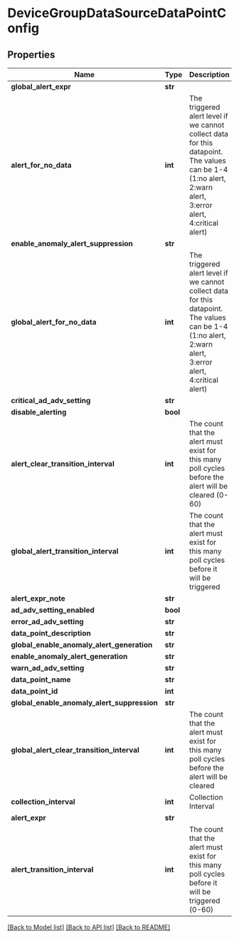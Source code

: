 # DeviceGroupDataSourceDataPointConfig

## Properties
Name | Type | Description | Notes
------------ | ------------- | ------------- | -------------
**global_alert_expr** | **str** |  | [optional] 
**alert_for_no_data** | **int** | The triggered alert level if we cannot collect data for this datapoint. The values can be 1-4 (1:no alert, 2:warn alert, 3:error alert, 4:critical alert) | [optional] 
**enable_anomaly_alert_suppression** | **str** |  | [optional] 
**global_alert_for_no_data** | **int** | The triggered alert level if we cannot collect data for this datapoint. The values can be 1-4 (1:no alert, 2:warn alert, 3:error alert, 4:critical alert) | [optional] 
**critical_ad_adv_setting** | **str** |  | [optional] 
**disable_alerting** | **bool** |  | [optional] 
**alert_clear_transition_interval** | **int** | The count that the alert must exist for this many poll cycles before the alert will be cleared (0-60) | [optional] 
**global_alert_transition_interval** | **int** | The count that the alert must exist for this many poll cycles before it will be triggered | [optional] 
**alert_expr_note** | **str** |  | [optional] 
**ad_adv_setting_enabled** | **bool** |  | [optional] 
**error_ad_adv_setting** | **str** |  | [optional] 
**data_point_description** | **str** |  | [optional] 
**global_enable_anomaly_alert_generation** | **str** |  | [optional] 
**enable_anomaly_alert_generation** | **str** |  | [optional] 
**warn_ad_adv_setting** | **str** |  | [optional] 
**data_point_name** | **str** |  | 
**data_point_id** | **int** |  | 
**global_enable_anomaly_alert_suppression** | **str** |  | [optional] 
**global_alert_clear_transition_interval** | **int** | The count that the alert must exist for this many poll cycles before the alert will be cleared | [optional] 
**collection_interval** | **int** | Collection Interval | [optional] 
**alert_expr** | **str** |  | 
**alert_transition_interval** | **int** | The count that the alert must exist for this many poll cycles before it will be triggered (0-60) | [optional] 

[[Back to Model list]](../README.md#documentation-for-models) [[Back to API list]](../README.md#documentation-for-api-endpoints) [[Back to README]](../README.md)

